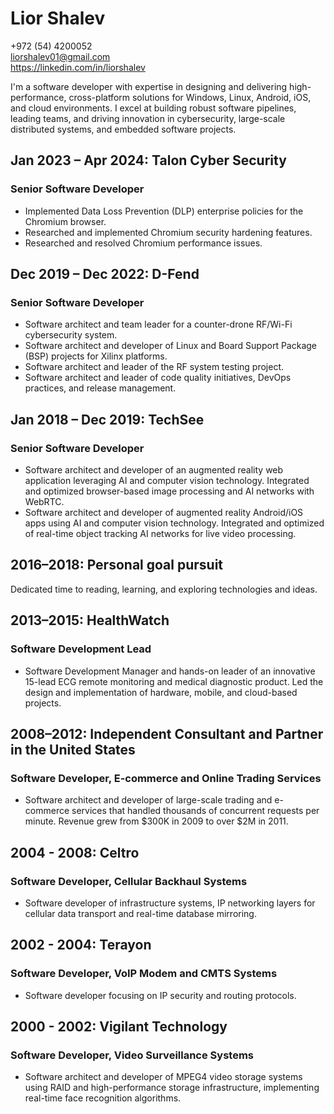 # Lior Shalev

+972 (54) 4200052  
[liorshalev01@gmail.com](mailto:liorshalev01@gmail.com)  
<https://linkedin.com/in/liorshalev>

I'm a software developer with expertise in designing and delivering high-performance, cross-platform solutions for Windows, Linux, Android, iOS, and cloud environments. I excel at building robust software pipelines, leading teams, and driving innovation in cybersecurity, large-scale distributed systems, and embedded software projects.

## Jan 2023 – Apr 2024: Talon Cyber Security

### Senior Software Developer

- Implemented Data Loss Prevention (DLP) enterprise policies for the Chromium browser.
- Researched and implemented Chromium security hardening features.
- Researched and resolved Chromium performance issues.

## Dec 2019 – Dec 2022: D-Fend

### Senior Software Developer

- Software architect and team leader for a counter-drone RF/Wi-Fi cybersecurity system.
- Software architect and developer of Linux and Board Support Package (BSP) projects for Xilinx platforms.
- Software architect and leader of the RF system testing project.
- Software architect and leader of code quality initiatives, DevOps practices, and release management.

## Jan 2018 – Dec 2019: TechSee

### Senior Software Developer

- Software architect and developer of an augmented reality web application leveraging AI and computer vision technology. Integrated and optimized browser-based image processing and AI networks with WebRTC.
- Software architect and developer of augmented reality Android/iOS apps using AI and computer vision technology. Integrated and optimized of real-time object tracking AI networks for live video processing.

## 2016–2018: Personal goal pursuit

Dedicated time to reading, learning, and exploring technologies and ideas.

## 2013–2015: HealthWatch

### Software Development Lead

- Software Development Manager and hands-on leader of an innovative 15-lead ECG remote monitoring and medical diagnostic product. Led the design and implementation of hardware, mobile, and cloud-based projects.

## 2008–2012: Independent Consultant and Partner in the United States

### Software Developer, E-commerce and Online Trading Services

- Software architect and developer of large-scale trading and e-commerce services that handled thousands of concurrent requests per minute. Revenue grew from $300K in 2009 to over $2M in 2011.

## 2004 - 2008: Celtro

### Software Developer, Cellular Backhaul Systems

- Software developer of infrastructure systems, IP networking layers for cellular data transport and real-time database mirroring.

## 2002 - 2004: Terayon

### Software Developer, VoIP Modem and CMTS Systems

- Software developer focusing on IP security and routing protocols.

## 2000 - 2002: Vigilant Technology

### Software Developer, Video Surveillance Systems

- Software architect and developer of MPEG4 video storage systems using RAID and high-performance storage infrastructure, implementing real-time face recognition algorithms.
